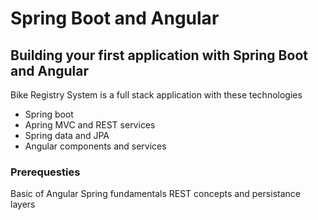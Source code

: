 # Spring Boot and Angular

## Building your first application with Spring Boot and Angular

Bike Registry System is a full stack application with these technologies
* Spring boot
* Apring MVC and REST services
* Spring data and JPA
* Angular components and services

### Prerequesties

Basic of Angular
Spring fundamentals
REST concepts and persistance layers


